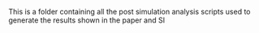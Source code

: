 This is a folder containing all the post simulation analysis scripts used to generate the results shown in the paper and SI
